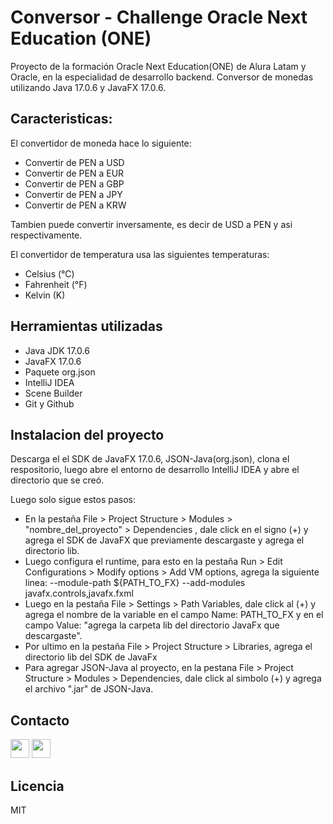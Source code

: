 # Conversor - Challenge Oracle Next Education (ONE)
Proyecto de la formación Oracle Next Education(ONE) de Alura Latam y Oracle, en la especialidad de desarrollo backend.
Conversor de monedas utilizando Java 17.0.6 y JavaFX 17.0.6.
## Caracteristicas:
El convertidor de moneda hace lo siguiente:
* Convertir de PEN a USD
* Convertir de PEN  a EUR
* Convertir de PEN  a GBP
* Convertir de PEN  a JPY
* Convertir de PEN  a KRW

Tambien puede convertir inversamente, es decir de USD a PEN y asi respectivamente.

El convertidor de temperatura usa las siguientes temperaturas:
* Celsius (°C)
* Fahrenheit (°F)
* Kelvin (K)

## Herramientas utilizadas 
* Java JDK 17.0.6
* JavaFX 17.0.6
* Paquete org.json
* IntelliJ IDEA
* Scene Builder
* Git y Github

## Instalacion del proyecto

Descarga el el SDK de JavaFX 17.0.6, JSON-Java(org.json),
clona el respositorio, luego abre el entorno de desarrollo IntelliJ IDEA y abre el directorio que se creó.

Luego solo sigue estos pasos:
* En la pestaña File > Project Structure > Modules > "nombre_del_proyecto" > Dependencies , dale click en el signo (+) y agrega el SDK de JavaFX que 
previamente descargaste y agrega el directorio lib.
* Luego configura el runtime, para esto en la pestaña Run > Edit Configurations > Modify options > Add VM options, agrega la siguiente linea:
  --module-path ${PATH_TO_FX} --add-modules javafx.controls,javafx.fxml
* Luego en la pestaña File > Settings > Path Variables, dale click al (+) y agrega  el nombre de la variable
 en el campo Name: PATH_TO_FX y en el campo Value: "agrega la carpeta lib del directorio JavaFx que descargaste".
* Por ultimo en la pestaña File > Project Structure > Libraries, agrega el directorio lib del SDK de JavaFx
* Para agregar JSON-Java al proyecto, en la pestana File > Project Structure > Modules > Dependencies,
dale click al simbolo (+) y agrega el archivo ".jar" de JSON-Java.

## Contacto
<a href="https://www.linkedin.com/in/josema317"><img width="30" src="https://www.vectorlogo.zone/logos/linkedin/linkedin-icon.svg"/></a>
<a href="https://twitter.com/7Jmanuel"><img width="30" src="https://www.vectorlogo.zone/logos/twitter/twitter-tile.svg"/></a>

## Licencia
MIT
